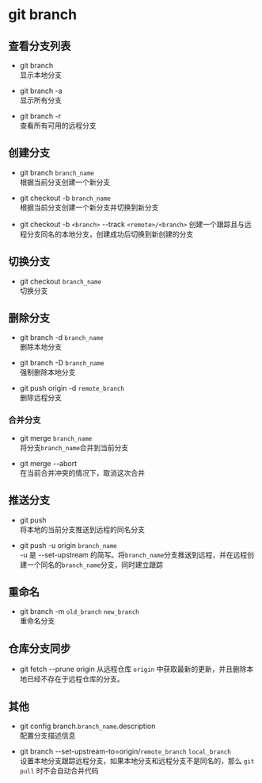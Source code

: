 # git branch

## 查看分支列表
- git branch   
  显示本地分支

- git branch -a   
  显示所有分支

- git branch -r   
  查看所有可用的远程分支


## 创建分支
- git branch `branch_name`   
  根据当前分支创建一个新分支 

- git checkout -b `branch_name`   
  根据当前分支创建一个新分支并切换到新分支

- git checkout -b `<branch>` --track `<remote>/<branch>`
  创建一个跟踪且与远程分支同名的本地分支，创建成功后切换到新创建的分支


## 切换分支
- git checkout `branch_name`   
  切换分支



## 删除分支
- git branch -d `branch_name`   
  删除本地分支

- git branch -D `branch_name`   
  强制删除本地分支

- git push origin -d `remote_branch`   
  删除远程分支


### 合并分支
- git merge `branch_name`   
  将分支`branch_name`合并到当前分支

- git merge --abort    
  在当前合并冲突的情况下，取消这次合并


## 推送分支
- git push   
 将本地的当前分支推送到远程的同名分支

- git push -u origin `branch_name`   
  -u 是 --set-upstream 的简写。将`branch_name`分支推送到远程，并在远程创建一个同名的`branch_name`分支，同时建立跟踪


## 重命名
- git branch -m `old_branch` `new_branch`   
  重命名分支


## 仓库分支同步
- git fetch --prune origin
从远程仓库 `origin` 中获取最新的更新，并且删除本地已经不存在于远程仓库的分支。

## 其他
- git config branch.`branch_name`.description   
  配置分支描述信息

- git branch --set-upstream-to=origin/`remote_branch` `local_branch`   
  设置本地分支跟踪远程分支，如果本地分支和远程分支不是同名的，那么 `git pull` 时不会自动合并代码
